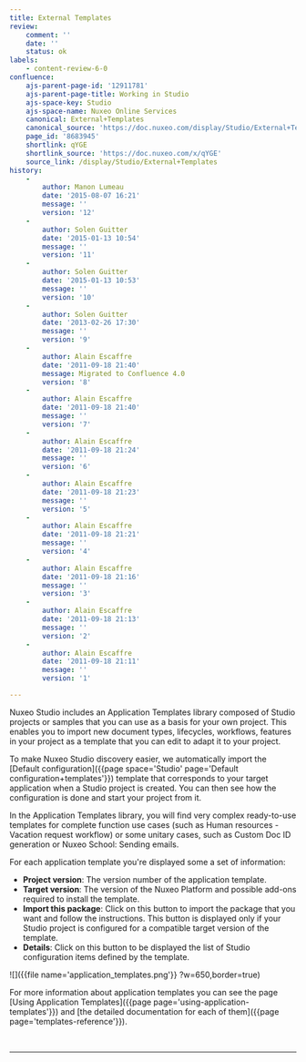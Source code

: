 ```yaml
---
title: External Templates
review:
    comment: ''
    date: ''
    status: ok
labels:
    - content-review-6-0
confluence:
    ajs-parent-page-id: '12911781'
    ajs-parent-page-title: Working in Studio
    ajs-space-key: Studio
    ajs-space-name: Nuxeo Online Services
    canonical: External+Templates
    canonical_source: 'https://doc.nuxeo.com/display/Studio/External+Templates'
    page_id: '8683945'
    shortlink: qYGE
    shortlink_source: 'https://doc.nuxeo.com/x/qYGE'
    source_link: /display/Studio/External+Templates
history:
    - 
        author: Manon Lumeau
        date: '2015-08-07 16:21'
        message: ''
        version: '12'
    - 
        author: Solen Guitter
        date: '2015-01-13 10:54'
        message: ''
        version: '11'
    - 
        author: Solen Guitter
        date: '2015-01-13 10:53'
        message: ''
        version: '10'
    - 
        author: Solen Guitter
        date: '2013-02-26 17:30'
        message: ''
        version: '9'
    - 
        author: Alain Escaffre
        date: '2011-09-18 21:40'
        message: Migrated to Confluence 4.0
        version: '8'
    - 
        author: Alain Escaffre
        date: '2011-09-18 21:40'
        message: ''
        version: '7'
    - 
        author: Alain Escaffre
        date: '2011-09-18 21:24'
        message: ''
        version: '6'
    - 
        author: Alain Escaffre
        date: '2011-09-18 21:23'
        message: ''
        version: '5'
    - 
        author: Alain Escaffre
        date: '2011-09-18 21:21'
        message: ''
        version: '4'
    - 
        author: Alain Escaffre
        date: '2011-09-18 21:16'
        message: ''
        version: '3'
    - 
        author: Alain Escaffre
        date: '2011-09-18 21:13'
        message: ''
        version: '2'
    - 
        author: Alain Escaffre
        date: '2011-09-18 21:11'
        message: ''
        version: '1'

---
```

Nuxeo Studio includes an Application Templates library composed of Studio projects or samples that you can use as a basis for your own project. This enables you to import new document types, lifecycles, workflows, features in your project as a template that you can edit to adapt it to your project.

To make Nuxeo Studio discovery easier, we automatically import the [Default configuration]({{page space='Studio' page='Default configuration+templates'}}) template that corresponds to your target application when a Studio project is created. You can then see how the configuration is done and start your project from it.

In the Application Templates library, you will find very complex ready-to-use templates for complete function use cases (such as Human resources - Vacation request workflow) or some unitary cases, such as Custom Doc ID generation or Nuxeo School: Sending emails.

For each application template you're displayed some a set of information:

*   **Project version**: The version number of the application template.
*   **Target version**: The version of the Nuxeo Platform and possible add-ons required to install the template.
*   **Import this package**: Click on this button to import the package that you want and follow the instructions. This button is displayed only if your Studio project is configured for a compatible target version of the template.
*   **Details**: Click on this button to be displayed the list of Studio configuration items defined by the template.

![]({{file name='application_templates.png'}} ?w=650,border=true)

For more information about application templates you can see the page [Using Application Templates]({{page page='using-application-templates'}}) and [the detailed documentation for each of them]({{page page='templates-reference'}}).

&nbsp;

* * *